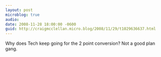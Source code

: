 ```yaml
---
layout: post
microblog: true
audio: 
date: 2008-11-28 18:00:00 -0600
guid: http://craigmcclellan.micro.blog/2008/11/29/t1029636637.html
---
```

Why does Tech keep going for the 2 point conversion?  Not a good plan gang.
